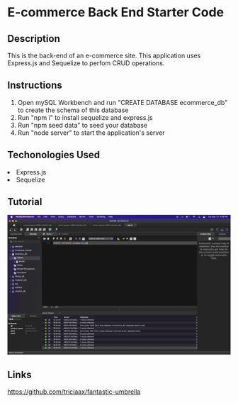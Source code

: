 # E-commerce Back End Starter Code

## Description
This is the back-end of an e-commerce site. This application uses Express.js and Sequelize to perfom CRUD operations.

## Instructions
1. Open mySQL Workbench and run "CREATE DATABASE ecommerce_db" to create the schema of this database
2. Run "npm i" to install sequelize and express.js
3. Run "npm seed data" to seed your database
4. Run "node server" to start the application's server
## Techonologies Used
<li>Express.js
<li>Sequelize

## Tutorial
[![Watch the video](/Screen%20Shot%202022-09-13%20at%204.26.50%20PM.png)](https://bootcampspot.instructuremedia.com/embed/d68e0083-4656-48a8-a603-31b078e9857f
)

## Links
https://github.com/triciaax/fantastic-umbrella
